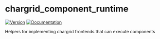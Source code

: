 # chargrid\_component\_runtime

[![Version](https://img.shields.io/crates/v/chargrid_component_runtime.svg)](https://crates.io/crates/chargrid_component_runtime)
[![Documentation](https://docs.rs/chargrid_component_runtime/badge.svg)](https://docs.rs/chargrid_component_runtime)

Helpers for implementing chargrid frontends that can execute components

